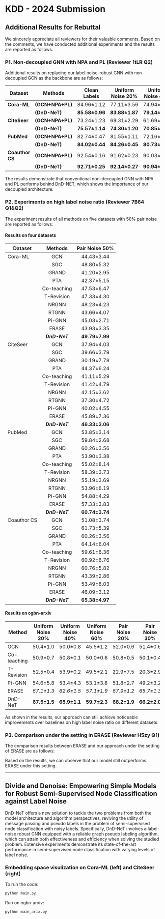# KDD - 2024 Submission

## Additional Results for Rebuttal

We sincerely appreciate all reviewers for their valuable comments. Based on the comments, we have conducted additional experiments and the results are reported as follows.

### P1. Non-decoupled GNN with NPA and PL (Reviewer 1tLR Q2)

Additional results on replacing our label noise-robust GNN with non-decoupled GCN as the backbone are as follows:

| Dataset     | Methods                 | Clean Labels      | **Uniform Noise 20%** |   **Uniform Noise 40%**                 | **Uniform Noise 60%**                   | **Pair Noise 20%**    |     **Pair Noise 30%**                  |    **Pair Noise 40%**                   |            **Pair Noise 50%**           |
|-------------|-------------------------|:-----------------:|:-----------------:|:-----------------:|:-----------------:|:-----------------:|:-----------------:|:-----------------:|:-----------------:|
| **Cora-ML** | **(GCN+NPA+PL)**        | 84.96±1.12        | 77.11±3.56        | 74.94±2.95        | 52.42±5.32        | 82.69±1.62        | 76.43±2.60        | 68.05±2.83        | 43.99±3.51        |
|             | **(DnD-NeT)**   | **85.58±0.96**    | **83.88±1.87**    | **79.14±2.54**    | **63.56±6.15**    | **84.72±1.29**    | **80.47±2.03**    | **75.18±3.95**    | **49.79±7.99**    |
| **CiteSeer**| **(GCN+NPA+PL)**        | 73.24±1.23        | 69.31±2.29        | 61.69±6.90        | 42.74±6.14        | 67.56±3.26        | 63.93±4.54        | 61.64±4.68        | 37.39±5.54        |
|             | **(DnD-NeT)**   | **75.57±1.14**    | **74.30±1.20**    | **70.85±2.17**    | **58.35±5.37**    | **73.98±1.22**    | **71.36±2.31**    | **70.26±2.82**    | **46.33±3.06**    |
| **PubMed**  | **(GCN+NPA+PL)**        | 82.74±0.47        | 81.55±1.11        | 72.16±8.59        | 43.62±2.67        | 79.94±1.48        | 76.51±2.81        | 70.58±3.03        | 60.17±2.80        |
|             | **(DnD-NeT)**   | **84.02±0.44**    | **84.26±0.45**    | **80.73±1.34**    | **65.63±5.12**    | **82.33±0.56**    | **79.29±1.13**    | **78.45±2.39**    | **60.74±3.74**    |
| **Coauthor CS** | **(GCN+NPA+PL)**    | 92.54±0.16        | 91.62±0.23        | 90.03±0.51        | 89.29±0.74        | 90.91±0.41        | 88.25±0.93        | 79.34±3.1         | 49.06±10.8        |
|             | **(DnD-NeT)**   | **92.71±0.25**    | **92.14±0.27**    | **90.94±0.52**    | **90.00±0.63**    | **91.99±0.47**    | **88.44±1.13**    | **80.97±1.32**    | **65.38±4.97**    |

The results demonstrate that conventional non-decoupled GNN with NPA and PL performs behind DnD-NET, which shows the importance of our decoupled architecture.

### P2. Experiments on high label noise ratio (Reviewer 7B64 Q1&Q2)

The experiment results of all methods on five datasets with 50% pair noise are reported as follows:

#### Results on four datasets
| Dataset    | Methods           | Pair Noise 50%  |
|------------|:-------------------:|:-----------------:|
| Cora-ML    | GCN               | 44.43±3.44      |
|            | SGC               | 48.80±5.32      |
|            | GRAND             | 41.20±2.95      |
|            | PTA               | 42.37±5.15      |
|            | Co-teaching       | 47.53±6.47      |
|            | T-Revision        | 47.33±4.30      |
|            | NRGNN             | 48.23±4.23      |
|            | RTGNN             | 43.66±4.07      |
|            | Pi-GNN            | 45.03±2.71      |
|            | ERASE             | 43.93±3.35      |
|            | **_DnD-NeT_**     | **49.79±7.99**  |
| CiteSeer   | GCN               | 37.94±4.03      |
|            | SGC               | 39.66±3.79      |
|            | GRAND             | 30.19±7.78      |
|            | PTA               | 44.37±6.24      |
|            | Co-teaching       | 41.11±5.29      |
|            | T-Revision        | 41.42±4.79      |
|            | NRGNN             | 42.15±3.62      |
|            | RTGNN             | 37.30±4.72      |
|            | Pi-GNN            | 40.02±4.55      |
|            | ERASE             | 45.89±7.36      |
|            | **_DnD-NeT_**     | **46.33±3.06**  |
| PubMed     | GCN               | 53.85±3.14      |
|            | SGC               | 59.84±2.68      |
|            | GRAND             | 60.26±3.56      |
|            | PTA               | 53.90±3.38      |
|            | Co-teaching       | 55.02±8.14      |
|            | T-Revision        | 58.39±3.73      |
|            | NRGNN             | 55.19±3.69      |
|            | RTGNN             | 53.96±6.19      |
|            | Pi-GNN            | 54.88±4.29      |
|            | ERASE             | 57.33±3.83      |
|            | **_DnD-NeT_**     | **60.74±3.74**  |
| Coauthor CS| GCN               | 51.08±3.74      |
|            | SGC               | 61.73±5.39      |
|            | GRAND             | 60.26±3.56      |
|            | PTA               | 64.14±6.04      |
|            | Co-teaching       | 59.61±6.36      |
|            | T-Revision        | 60.92±6.76      |
|            | NRGNN             | 60.76±5.82      |
|            | RTGNN             | 43.39±2.86      |
|            | Pi-GNN            | 53.49±6.03      |
|            | ERASE             | 46.09±3.12      |
|            | **_DnD-NeT_**| **65.38±4.97**  |


#### Results on ogbn-arxiv
| Method      | **Uniform Noise 20%** | **Uniform Noise 40%** | **Uniform Noise 60%** | **Pair Noise 20%** | **Pair Noise 30%** | **Pair Noise 40%** | **Pair Noise 50%** |
|-------------|:-------------------:|:-------------------:|:-------------------:|:----------------:|:----------------:|:----------------:|:----------------:|
| GCN         | 50.4±1.0          | 50.0±0.8          | 45.5±1.2          | 52.0±0.6       | 51.4±0.6       | 50.2±1.2       | 38.96±2.4      |
| Co-teaching | 50.9±0.7          | 50.8±0.1          | 50.0±0.6          | 50.8±0.5       | 50.1±0.4       | 46.6±0.8       | 34.42±5.8      |
| T-Revision  | 52.5±0.4          | 53.9±0.2          | 49.5±2.1          | 22.9±7.5       | 20.3±2.9       | 19.88±6.6      | 32.18±5.8      |
| Pi-GNN      | 54.6±5.8          | 53.4±4.3          | 53.1±3.8          | 51.8±2.7       | 49.2±3.2       | 48.4±6.3       | 39.38±3.5      |
| ERASE       | _67.1±1.3_        | _62.6±1.5_        | _57.1±1.9_        | _67.9±1.2_     | _65.7±1.3_     | _53.4±2.1_     | 37.01±7.6      |
| DnD-NeT   | **67.5±1.5**      | **65.9±1.1**      | **59.7±2.3**      | **68.2±1.9**   | **66.2±2.0**   | **53.8±1.5**   | **40.34±1.2**     |

As shown in the results, our approach can still achieve noticeable improvements over baselines on high label noise ratio on different datasets.


### P3. Comparison under the setting in ERASE (Reviewer H5zy Q1)

The comparison results between ERASE and our approach under the setting of ERASE are as follows:



Based on the results, we can observe that our model still outperforms ERASE under this setting. 


***

## Divide and Denoise: Empowering Simple Models for Robust Semi-Supervised Node Classification against Label Noise

DnD-NeT offers a new solution to tackle the two problems from both the model architecture and algorithm perspectives, reviving the utility of message passing and pseudo labels in the problem of semi-supervised node classification with noisy labels. Specifically, DnD-NeT involves a label-noise robust GNN equipped with a reliable graph pseudo labeling algorithm, which can attain both effectiveness and efficiency when solving the studied problem. Extensive experiments demonstrate its state-of-the-art performance in semi-supervised node classification with varying levels of label noise.



### Embedding space visulization on Cora-ML (left) and CiteSeer (right)

To run the code:
```python
python main.py
```

Run on ogbn-arxiv:
```python
python main_arix.py
```
